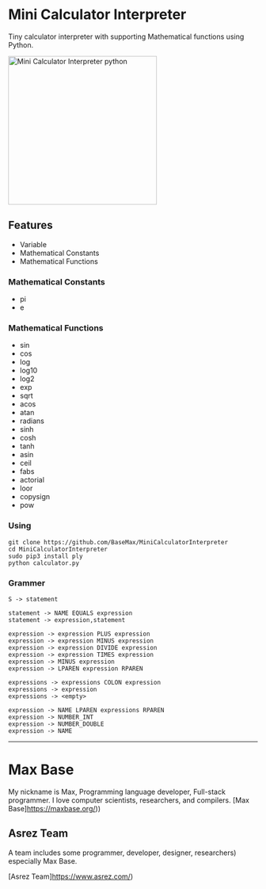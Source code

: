 # Mini Calculator Interpreter

Tiny calculator interpreter with supporting Mathematical functions using Python.

<img alt="Mini Calculator Interpreter python" src="https://raw.githubusercontent.com/BaseMax/MiniCalculatorInterpreter/master/demo.jpg" width="300">

## Features

- Variable
- Mathematical Constants
- Mathematical Functions

### Mathematical Constants

- pi
- e

### Mathematical Functions

- sin
- cos
- log
- log10
- log2
- exp
- sqrt
- acos
- atan
- radians
- sinh
- cosh
- tanh
- asin
- ceil
- fabs
- actorial
- loor
- copysign
- pow

### Using

```
git clone https://github.com/BaseMax/MiniCalculatorInterpreter
cd MiniCalculatorInterpreter
sudo pip3 install ply
python calculator.py
```

### Grammer

```
S -> statement

statement -> NAME EQUALS expression
statement -> expression,statement

expression -> expression PLUS expression
expression -> expression MINUS expression
expression -> expression DIVIDE expression
expression -> expression TIMES expression
expression -> MINUS expression
expression -> LPAREN expression RPAREN

expressions -> expressions COLON expression
expressions -> expression
expressions -> <empty>

expression -> NAME LPAREN expressions RPAREN
expression -> NUMBER_INT
expression -> NUMBER_DOUBLE
expression -> NAME
```

----

# Max Base

My nickname is Max, Programming language developer, Full-stack programmer. I love computer scientists, researchers, and compilers. [Max Base]https://maxbase.org/))

## Asrez Team

A team includes some programmer, developer, designer, researchers) especially Max Base.

[Asrez Team]https://www.asrez.com/)


